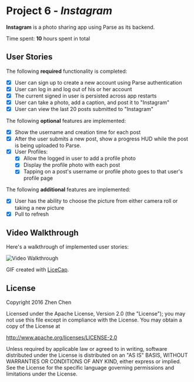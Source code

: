 # Project 6 - *Instagram*

**Instagram** is a photo sharing app using Parse as its backend.

Time spent: **10** hours spent in total

## User Stories

The following **required** functionality is completed:

- [X] User can sign up to create a new account using Parse authentication
- [X] User can log in and log out of his or her account
- [X] The current signed in user is persisted across app restarts
- [X] User can take a photo, add a caption, and post it to "Instagram"
- [X] User can view the last 20 posts submitted to "Instagram"

The following **optional** features are implemented:

- [X] Show the username and creation time for each post
- [X] After the user submits a new post, show a progress HUD while the post is being uploaded to Parse.
- [X] User Profiles:
    - [X] Allow the logged in user to add a profile photo
    - [X] Display the profile photo with each post
    - [X] Tapping on a post's username or profile photo goes to that user's profile page

The following **additional** features are implemented:

- [X] User has the ability to choose the picture from either camera roll or taking a new picture
- [X] Pull to refresh

## Video Walkthrough 

Here's a walkthrough of implemented user stories:

<img src='instagram.gif' title='Video Walkthrough' width='' alt='Video Walkthrough' />

GIF created with [LiceCap](http://www.cockos.com/licecap/).

## License

Copyright 2016 Zhen Chen

Licensed under the Apache License, Version 2.0 (the "License");
you may not use this file except in compliance with the License.
You may obtain a copy of the License at

http://www.apache.org/licenses/LICENSE-2.0

Unless required by applicable law or agreed to in writing, software
distributed under the License is distributed on an "AS IS" BASIS,
WITHOUT WARRANTIES OR CONDITIONS OF ANY KIND, either express or implied.
See the License for the specific language governing permissions and
limitations under the License.